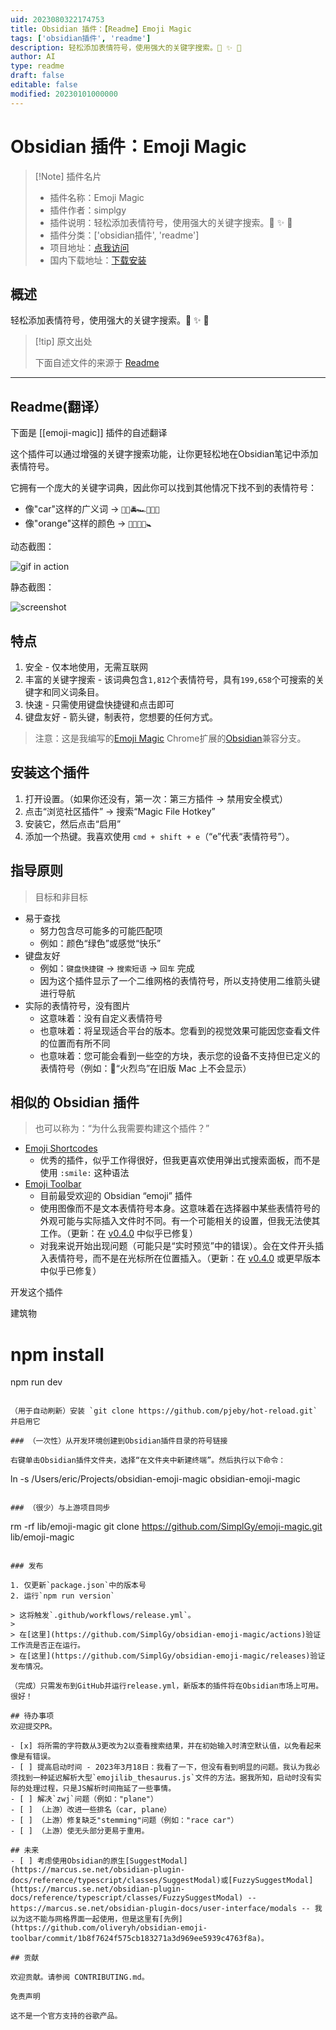 ```yaml
---
uid: 2023080322174753
title: Obsidian 插件：【Readme】Emoji Magic
tags: ['obsidian插件', 'readme']
description: 轻松添加表情符号，使用强大的关键字搜索。🔮 ✨ 🐇
author: AI
type: readme
draft: false
editable: false
modified: 20230101000000
---
```


# Obsidian 插件：Emoji Magic

> [!Note] 插件名片
> - 插件名称：Emoji Magic
> - 插件作者：simplgy
> - 插件说明：轻松添加表情符号，使用强大的关键字搜索。🔮 ✨ 🐇
> - 插件分类：['obsidian插件', 'readme']
> - 项目地址：[点我访问](https://github.com/SimplGy/obsidian-emoji-magic)
> - 国内下载地址：[下载安装](https://pkmer.cn/products/plugin/pluginMarket/?emoji-magic)

## 概述

轻松添加表情符号，使用强大的关键字搜索。🔮 ✨ 🐇



> [!tip] 原文出处
> 
>下面自述文件的来源于 [Readme](https://ghproxy.net/https://raw.githubusercontent.com/SimplGy/obsidian-emoji-magic/main/README.md)
> 

---

## Readme(翻译）

下面是 [[emoji-magic]] 插件的自述翻译


这个插件可以通过增强的关键字搜索功能，让你更轻松地在Obsidian笔记中添加表情符号。

它拥有一个庞大的关键字词典，因此你可以找到其他情况下找不到的表情符号：

* 像"car"这样的广义词 -> `🚓🚋🚔🏎️🚐🚕🚖`
* 像"orange"这样的颜色 -> `📙🧡🍊🥕🚼`

动态截图：

![gif in action](./screenshots/emoji-magic-obsidian-2.gif?raw=true)

静态截图：

![screenshot](./screenshots/emoji-magic-blue.png?raw=true)
## 特点

1. 安全 - 仅本地使用，无需互联网
2. 丰富的关键字搜索 - 该词典包含`1,812`个表情符号，具有`199,658`个可搜索的关键字和同义词条目。
3. 快速 - 只需使用键盘快捷键和点击即可
4. 键盘友好 - 箭头键，制表符，您想要的任何方式。

> 注意：这是我编写的[Emoji Magic](https://github.com/SimplGy/emoji-magic) Chrome扩展的[Obsidian](https://obsidian.md/)兼容分支。

## 安装这个插件

1. 打开设置。（如果你还没有，第一次：第三方插件 -> 禁用安全模式）
2. 点击“浏览社区插件” -> 搜索“Magic File Hotkey”
3. 安装它，然后点击“启用”
4. 添加一个热键。我喜欢使用 `cmd + shift + e`（“e”代表“表情符号”）。

## 指导原则
> 目标和非目标

* 易于查找
  * 努力包含尽可能多的可能匹配项
  * 例如：颜色“绿色”或感觉“快乐”
* 键盘友好
  * 例如：`键盘快捷键` -> `搜索短语` -> `回车` 完成
  * 因为这个插件显示了一个二维网格的表情符号，所以支持使用二维箭头键进行导航
* 实际的表情符号，没有图片
  * 这意味着：没有自定义表情符号
  * 也意味着：将呈现适合平台的版本。您看到的视觉效果可能因您查看文件的位置而有所不同
  * 也意味着：您可能会看到一些空的方块，表示您的设备不支持但已定义的表情符号（例如：🦩“火烈鸟”在旧版 Mac 上不会显示）

## 相似的 Obsidian 插件

> 也可以称为：“为什么我需要构建这个插件？”

* [Emoji Shortcodes](https://github.com/phibr0/obsidian-emoji-shortcodes)
  * 优秀的插件，似乎工作得很好，但我更喜欢使用弹出式搜索面板，而不是使用 `:smile:` 这种语法
* [Emoji Toolbar](https://github.com/oliveryh/obsidian-emoji-toolbar)
  * 目前最受欢迎的 Obsidian “emoji” 插件
  * 使用图像而不是文本表情符号本身。这意味着在选择器中某些表情符号的外观可能与实际插入文件时不同。有一个可能相关的设置，但我无法使其工作。（更新：在 [v0.4.0](https://github.com/oliveryh/obsidian-emoji-toolbar/releases/tag/0.4.0) 中似乎已修复）
  * 对我来说开始出现问题（可能只是“实时预览”中的错误）。会在文件开头插入表情符号，而不是在光标所在位置插入。（更新：在 [v0.4.0](https://github.com/oliveryh/obsidian-emoji-toolbar/releases/tag/0.4.0) 或更早版本中似乎已修复）

开发这个插件

建筑物

# npm install
npm run dev
```

（用于自动刷新）安装 `git clone https://github.com/pjeby/hot-reload.git` 并启用它

### （一次性）从开发环境创建到Obsidian插件目录的符号链接

右键单击Obsidian插件文件夹，选择“在文件夹中新建终端”。然后执行以下命令：

```
ln -s /Users/eric/Projects/obsidian-emoji-magic obsidian-emoji-magic
```

### （很少）与上游项目同步

```
rm -rf lib/emoji-magic
git clone https://github.com/SimplGy/emoji-magic.git lib/emoji-magic
```

### 发布

1. 仅更新`package.json`中的版本号
2. 运行`npm run version`

> 这将触发`.github/workflows/release.yml`。
> 
> 在[这里](https://github.com/SimplGy/obsidian-emoji-magic/actions)验证工作流是否正在运行。
> 在[这里](https://github.com/SimplGy/obsidian-emoji-magic/releases)验证发布情况。

（完成）只需发布到GitHub并运行release.yml，新版本的插件将在Obsidian市场上可用。很好！

## 待办事项
欢迎提交PR。

- [x] 将所需的字符数从3更改为2以查看搜索结果，并在初始输入时清空默认值，以免看起来像是有错误。
- [ ] 提高启动时间 - 2023年3月18日：我看了一下，但没有看到明显的问题。我认为我必须找到一种延迟解析大型`emojilib_thesaurus.js`文件的方法。据我所知，启动时没有实际的处理过程，只是JS解析时间拖延了一些事情。
- [ ] 解决`zwj`问题（例如："plane"）
- [ ] （上游）改进一些排名（car, plane）
- [ ] （上游）修复缺乏"stemming"问题（例如："race car"）
- [ ] （上游）使无头部分更易于重用。

## 未来
- [ ] 考虑使用Obsidian的原生[SuggestModal](https://marcus.se.net/obsidian-plugin-docs/reference/typescript/classes/SuggestModal)或[FuzzySuggestModal](https://marcus.se.net/obsidian-plugin-docs/reference/typescript/classes/FuzzySuggestModal) -- https://marcus.se.net/obsidian-plugin-docs/user-interface/modals -- 我以为这不能与网格界面一起使用，但是这里有[先例](https://github.com/oliveryh/obsidian-emoji-toolbar/commit/1b8f7624f575cb183271a3d969ee5939c4763f8a)。

## 贡献

欢迎贡献。请参阅 CONTRIBUTING.md。

免责声明

这不是一个官方支持的谷歌产品。



